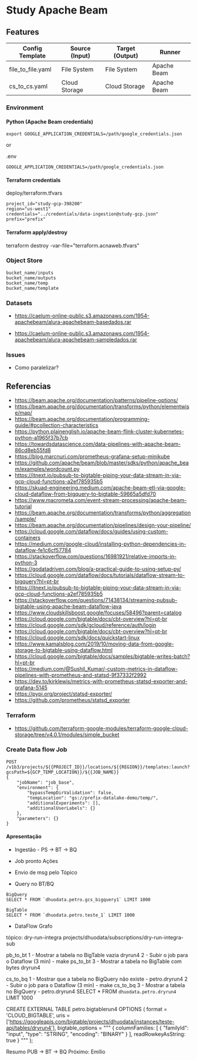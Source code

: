# Study Apache Beam


## Features

| Config Template | Source (Input) | Target (Output) | Runner |
|---|---|---|---|
| file_to_file.yaml| File System | File System | Apache Beam |
| cs_to_cs.yaml| Cloud Storage | Cloud Storage | Apache Beam |


### Environment


#### Python (Apache Beam credentials)

```
export GOOGLE_APPLICATION_CREDENTIALS=/path/google_credentials.json
```
or 

.env
```
GOOGLE_APPLICATION_CREDENTIALS=/path/google_credentials.json
```

#### Terraform credentials

deploy/terraform.tfvars
```
project_id="study-gcp-398200"
region="us-west1"
credentials="../credentials/data-ingestion@study-gcp.json"
prefix="prefix"
```

#### Terraform apply/destroy

terraform destroy -var-file="terraform.acnaweb.tfvars"


### Object Store

```
bucket_name/inputs
bucket_name/outputs
bucket_name/temp
bucket_name/template
```

### Datasets

- https://caelum-online-public.s3.amazonaws.com/1954-apachebeam/alura-apachebeam-basedados.rar

- https://caelum-online-public.s3.amazonaws.com/1954-apachebeam/alura-apachebeam-sampledados.rar

### Issues

- Como paralelizar?

## Referencias

- https://beam.apache.org/documentation/patterns/pipeline-options/
- https://beam.apache.org/documentation/transforms/python/elementwise/map/
- https://beam.apache.org/documentation/programming-guide/#pcollection-characteristics
- https://python.plainenglish.io/apache-beam-flink-cluster-kubernetes-python-a1965f37b7cb
- https://towardsdatascience.com/data-pipelines-with-apache-beam-86cd8eb55fd8
- https://blog.marcnuri.com/prometheus-grafana-setup-minikube
- https://github.com/apache/beam/blob/master/sdks/python/apache_beam/examples/wordcount.py
- https://itnext.io/pubsub-to-bigtable-piping-your-data-stream-in-via-gcp-cloud-functions-a2ef785935b5
- https://skuad-engineering.medium.com/apache-beam-etl-via-google-cloud-dataflow-from-bigquery-to-bigtable-59665a5dfd70
- https://www.macrometa.com/event-stream-processing/apache-beam-tutorial
- https://beam.apache.org/documentation/transforms/python/aggregation/sample/
- https://beam.apache.org/documentation/pipelines/design-your-pipeline/
- https://cloud.google.com/dataflow/docs/guides/using-custom-containers
- https://medium.com/google-cloud/installing-python-dependencies-in-dataflow-fe1c6cf57784
- https://stackoverflow.com/questions/16981921/relative-imports-in-python-3
- https://godatadriven.com/blog/a-practical-guide-to-using-setup-py/
- https://cloud.google.com/dataflow/docs/tutorials/dataflow-stream-to-bigquery?hl=pt-br
- https://itnext.io/pubsub-to-bigtable-piping-your-data-stream-in-via-gcp-cloud-functions-a2ef785935b5
- https://stackoverflow.com/questions/71438134/streaming-pubsub-bigtable-using-apache-beam-dataflow-java
- https://www.cloudskillsboost.google/focuses/58496?parent=catalog
- https://cloud.google.com/bigtable/docs/cbt-overview?hl=pt-br
- https://cloud.google.com/sdk/gcloud/reference/auth/login
- https://cloud.google.com/bigtable/docs/cbt-overview?hl=pt-br
- https://cloud.google.com/sdk/docs/quickstart-linux
- https://www.kamalsblog.com/2019/10/moving-data-from-google-storage-to-bigtable-using-dataflow.html
- https://cloud.google.com/bigtable/docs/samples/bigtable-writes-batch?hl=pt-br
- https://medium.com/@Sushil_Kumar/-custom-metrics-in-dataflow-pipelines-with-prometheus-and-statsd-9f37332f2992
- https://dev.to/kirklewis/metrics-with-prometheus-statsd-exporter-and-grafana-5145
- https://pypi.org/project/statsd-exporter/
- https://github.com/prometheus/statsd_exporter

### Terraform

- https://github.com/terraform-google-modules/terraform-google-cloud-storage/tree/v4.0.1/modules/simple_bucket

### Create Data flow Job
```
POST /v1b3/projects/${{PROJECT_ID}}/locations/${{REGION}}/templates:launch?gcsPath=${GCP_TEMP_LOCATION}}/${{JOB_NAME}}
{
    "jobName": "job_base",
    "environment": {
        "bypassTempDirValidation": false,
        "tempLocation": "gs://prefix-datalake-demo/temp/",
        "additionalExperiments": [],
        "additionalUserLabels": {}
    },
    "parameters": {}
}
```


#### Apresentação

- Ingestão - PS -> BT -> BQ
- Job pronto
Ações
- Envio de msg pelo Tópico

- Query no BT/BQ
```
BigQuery
SELECT * FROM `dhuodata.petro.gcs_bigquery1` LIMIT 1000

BigTable
SELECT * FROM `dhuodata.petro.teste_1` LIMIT 1000
```
- DataFlow 
    Grafo
    

tópico: dry-run-integra
projects/dhuodata/subscriptions/dry-run-integra-sub

pb_to_bt
1 - Mostrar a tabela no BigTable vazia dryrun4
2 - Subir o job para o Dataflow (3 min) - make ps_to_bt
3 - Mostrar a tabela no BigTable com bytes dryrun4


cs_to_bq
1 - Mostrar que a tabela no BigQuery não existe - petro.dryrun4
2 - Subir o job para o Dataflow (3 min) - make cs_to_bq
3 - Mostrar a tabela no BigQuery - petro.dryrun4
SELECT * FROM `dhuodata.petro.dryrun4` LIMIT 1000

CREATE EXTERNAL TABLE petro.bigtablerun4
OPTIONS (
  format = 'CLOUD_BIGTABLE',
  uris = ['https://googleapis.com/bigtable/projects/dhuodata/instances/teste-api/tables/dryrun4'],
  bigtable_options =
    """
    {
      columnFamilies: [
        {
          "familyId": "input",
          "type": "STRING",
          "encoding": "BINARY"
        }
      ],
      readRowkeyAsString: true
    }
    """
);


Resumo PUB -> BT -> BQ
Próximo: Emílio 
 




